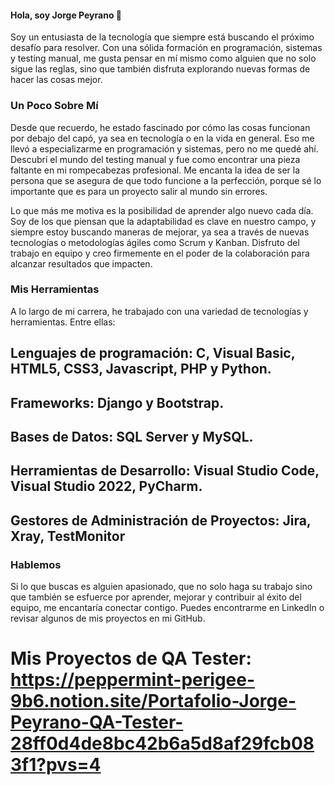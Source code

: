 #### Hola, soy Jorge Peyrano 👋
Soy un entusiasta de la tecnología que siempre está buscando el próximo desafío para resolver. Con una sólida formación en programación, sistemas y testing manual, me gusta pensar en mí mismo como alguien que no solo sigue las reglas, sino que también disfruta explorando nuevas formas de hacer las cosas mejor.

### Un Poco Sobre Mí
Desde que recuerdo, he estado fascinado por cómo las cosas funcionan por debajo del capó, ya sea en tecnología o en la vida en general. Eso me llevó a especializarme en programación y sistemas, pero no me quedé ahí. Descubrí el mundo del testing manual y fue como encontrar una pieza faltante en mi rompecabezas profesional. Me encanta la idea de ser la persona que se asegura de que todo funcione a la perfección, porque sé lo importante que es para un proyecto salir al mundo sin errores.

Lo que más me motiva es la posibilidad de aprender algo nuevo cada día. Soy de los que piensan que la adaptabilidad es clave en nuestro campo, y siempre estoy buscando maneras de mejorar, ya sea a través de nuevas tecnologías o metodologías ágiles como Scrum y Kanban. Disfruto del trabajo en equipo y creo firmemente en el poder de la colaboración para alcanzar resultados que impacten.

### Mis Herramientas
A lo largo de mi carrera, he trabajado con una variedad de tecnologías y herramientas. Entre ellas:

## Lenguajes de programación: C, Visual Basic, HTML5, CSS3, Javascript, PHP y Python.
## Frameworks: Django y Bootstrap.
## Bases de Datos: SQL Server y MySQL.
## Herramientas de Desarrollo: Visual Studio Code, Visual Studio 2022, PyCharm.
## Gestores de Administración de Proyectos: Jira, Xray, TestMonitor

### Hablemos
Si lo que buscas es alguien apasionado, que no solo haga su trabajo sino que también se esfuerce por aprender, mejorar y contribuir al éxito del equipo, me encantaría conectar contigo. Puedes encontrarme en LinkedIn o revisar algunos de mis proyectos en mi GitHub.

# Mis Proyectos de QA Tester: https://peppermint-perigee-9b6.notion.site/Portafolio-Jorge-Peyrano-QA-Tester-28ff0d4de8bc42b6a5d8af29fcb083f1?pvs=4
